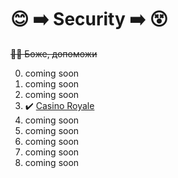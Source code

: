 # :blush: :arrow_right: Security :arrow_right: :dizzy_face:
~~🙏🏻 Боже, допоможи~~

0. coming soon
1. coming soon
2. coming soon
3. :heavy_check_mark: [Casino Royale](https://github.com/volvinbur1/security/tree/main/cmd/lab3)
4. coming soon
5. coming soon
6. coming soon
7. coming soon
8. coming soon
